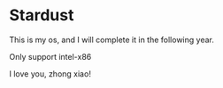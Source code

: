 # Stardust
This is my os, and I will complete it in the following year.

Only support intel-x86

I love you, zhong xiao! 
